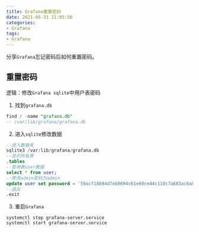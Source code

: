 ```yaml
---
title: Grafana重置密码
date: 2021-05-31 11:05:56
categories: 
- Grafana
tags: 
- Grafana
---
```


分享`Grafana`忘记密码后如何重置密码。

<!-- more -->

## 重置密码

逻辑：修改`Grafana sqlite`中用户表密码

1. 找到`grafana.db`

```sql
find / -name "grafana.db"
-- /var/lib/grafana/grafana.db
```
2. 进入`sqlite`修改数据

```sql
--进入数据库
sqlite3 /var/lib/grafana/grafana.db
--显示所有表
.tables
--查询表user数据
select * from user;
--修改admin密码为admin
update user set password = '59acf18b94d7eb0694c61e60ce44c110c7a683ac6a8f09580d626f90f4a242000746579358d77dd9e570e83fa24faa88a8a6', salt = 'F3FAxVm33R' where login = 'admin';
--退出
.exit
```
3. 重启`Grafana`

```shell
systemctl stop grafana-server.service
systemctl start grafana-server.service
```


